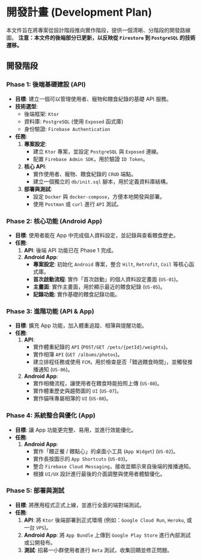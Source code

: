 # 開發計畫 (Development Plan)

本文件旨在將專案從設計階段推向實作階段，提供一個清晰、分階段的開發路線圖。
**注意：本文件的後端部分已更新，以反映從 `Firestore` 到 `PostgreSQL` 的技術遷移。**

## 開發階段

### Phase 1: 後端基礎建設 (API)

*   **目標**: 建立一個可以管理使用者、寵物和餵食紀錄的基礎 API 服務。
*   **技術選型**:
    *   後端框架: `Ktor`
    *   資料庫: `PostgreSQL` (使用 `Exposed` 函式庫)
    *   身份驗證: `Firebase Authentication`
*   **任務**:
    1.  **專案設定**:
        *   建立 `Ktor` 專案，並設定 `PostgreSQL` 與 `Exposed` 連線。
        *   配置 `Firebase Admin SDK`，用於驗證 `ID Token`。
    2.  **核心 API**:
        *   實作使用者、寵物、餵食紀錄的 `CRUD` 端點。
        *   建立一個獨立的 `db/init.sql` 腳本，用於定義資料庫結構。
    3.  **部署與測試**:
        *   設定 `Docker` 與 `docker-compose`，方便本地開發與部署。
        *   使用 `Postman` 或 `curl` 進行 `API` 測試。

### Phase 2: 核心功能 (Android App)

*   **目標**: 使用者能在 App 中完成個人資料設定，並記錄與查看餵食歷史。
*   **任務**:
    1.  **API**: 後端 API 功能已在 Phase 1 完成。
    2.  **Android App**:
        *   **專案設定**: 初始化 `Android` 專案，整合 `Hilt`, `Retrofit`, `Coil` 等核心函式庫。
        *   **首次啟動流程**: 實作「首次啟動」的個人資料設定畫面 (`US-01`)。
        *   **主畫面**: 實作主畫面，用於顯示最近的餵食紀錄 (`US-05`)。
        *   **記錄功能**: 實作基礎的餵食記錄功能。

### Phase 3: 進階功能 (API & App)

*   **目標**: 擴充 App 功能，加入體重追蹤、相簿與提醒功能。
*   **任務**:
    1.  **API**:
        *   實作體重紀錄的 `API` (`POST/GET /pets/{petId}/weights`)。
        *   實作相簿 `API` (`GET /albums/photos`)。
        *   建立排程任務或使用 `FCM`，用於檢查是否「錯過餵食時間」，並觸發推播通知 (`US-06`)。
    2.  **Android App**:
        *   實作相機流程，讓使用者在餵食時能拍照上傳 (`US-08`)。
        *   實作體重歷史與趨勢圖的 `UI` (`US-07`)。
        *   實作貓咪專屬相簿的 `UI` (`US-08`)。

### Phase 4: 系統整合與優化 (App)

*   **目標**: 讓 App 功能更完整、易用，並進行效能優化。
*   **任務**:
    1.  **Android App**:
        *   實作「餵正餐 / 餵點心」的桌面小工具 (`App Widget`) (`US-02`)。
        *   實作長按圖示的 `App Shortcuts` (`US-03`)。
        *   整合 `Firebase Cloud Messaging`，接收並顯示來自後端的推播通知。
        *   根據 `UI/UX` 設計進行最後的介面調整與使用者體驗優化。

### Phase 5: 部署與測試

*   **目標**: 將應用程式正式上線，並進行全面的端對端測試。
*   **任務**:
    1.  **API**: 將 `Ktor` 後端部署到正式環境 (例如：`Google Cloud Run`, `Heroku`, 或一台 `VPS`)。
    2.  **Android App**: 將 `App Bundle` 上傳到 `Google Play Store` 進行內部測試或公開發布。
    3.  **測試**: 招募一小群使用者進行 `Beta` 測試，收集回饋並修正問題。
